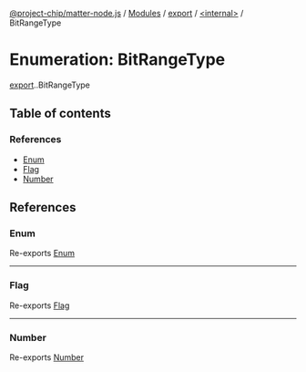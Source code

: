 [@project-chip/matter-node.js](../README.md) / [Modules](../modules.md) / [export](../modules/export.md) / [<internal\>](../modules/export._internal_.md) / BitRangeType

# Enumeration: BitRangeType

[export](../modules/export.md).[<internal>](../modules/export._internal_.md).BitRangeType

## Table of contents

### References

- [Enum](export._internal_.BitRangeType.md#enum)
- [Flag](export._internal_.BitRangeType.md#flag)
- [Number](export._internal_.BitRangeType.md#number)

## References

### Enum

Re-exports [Enum](../modules/export._internal_.md#enum)

___

### Flag

Re-exports [Flag](../modules/export._internal_.md#flag)

___

### Number

Re-exports [Number](../modules/export._internal_.md#number)
